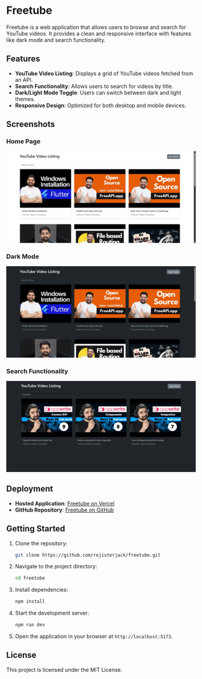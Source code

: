 # Freetube

Freetube is a web application that allows users to browse and search for YouTube videos. It provides a clean and responsive interface with features like dark mode and search functionality.

## Features

- **YouTube Video Listing**: Displays a grid of YouTube videos fetched from an API.
- **Search Functionality**: Allows users to search for videos by title.
- **Dark/Light Mode Toggle**: Users can switch between dark and light themes.
- **Responsive Design**: Optimized for both desktop and mobile devices.

## Screenshots

### Home Page

![Home Page](./screenshots/2.png)

### Dark Mode

![Dark Mode](./screenshots/1.png)

### Search Functionality

![Search](./screenshots/3.png)

## Deployment

- **Hosted Application**: [Freetube on Vercel](https://freetube-lilac.vercel.app/)
- **GitHub Repository**: [Freetube on GitHub](https://github.com/rejisterjack/freetube)

## Getting Started

1. Clone the repository:
   ```bash
   git clone https://github.com/rejisterjack/freetube.git
   ```
2. Navigate to the project directory:
   ```bash
   cd freetube
   ```
3. Install dependencies:
   ```bash
   npm install
   ```
4. Start the development server:
   ```bash
   npm run dev
   ```
5. Open the application in your browser at `http://localhost:5173`.

## License

This project is licensed under the MIT License.
